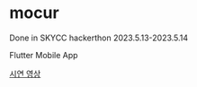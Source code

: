 # mocur
Done in SKYCC hackerthon 2023.5.13-2023.5.14

Flutter Mobile App

[시연 영상](images/KakaoTalk_Recording_20230514_111450.mp4)
